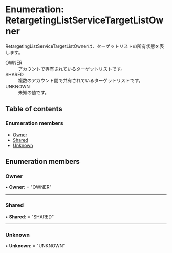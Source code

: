 # Enumeration: RetargetingListServiceTargetListOwner


<div lang=\"ja\">RetargetingListServiceTargetListOwnerは、ターゲットリストの所有状態を表します。</div>  <dl class=term>   <dt class=\"term__item\">OWNER</dt>   <dd class=\"term__desc\"><span lang=\"ja\">アカウントで専有されているターゲットリストです。</span></dd>   <dt class=\"term__item\">SHARED</dt>   <dd class=\"term__desc\"><span lang=\"ja\">複数のアカウント間で共有されているターゲットリストです。</span></dd>   <dt class=\"term__item\">UNKNOWN</dt>   <dd class=\"term__desc\"><span lang=\"ja\">未知の値です。</span></dd> </dl>

## Table of contents

### Enumeration members

- [Owner](retargetinglistservicetargetlistowner.md#owner)
- [Shared](retargetinglistservicetargetlistowner.md#shared)
- [Unknown](retargetinglistservicetargetlistowner.md#unknown)

## Enumeration members

### Owner

• **Owner**: = "OWNER"

___

### Shared

• **Shared**: = "SHARED"

___

### Unknown

• **Unknown**: = "UNKNOWN"
